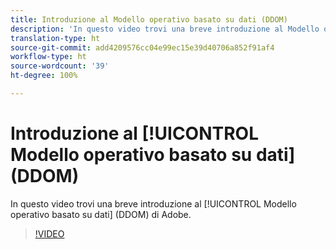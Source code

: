 ```yaml
---
title: Introduzione al Modello operativo basato su dati (DDOM)
description: 'In questo video trovi una breve introduzione al Modello operativo basato su dati (DDOM) di Adobe. '
translation-type: ht
source-git-commit: add4209576cc04e99ec15e39d40706a852f91af4
workflow-type: ht
source-wordcount: '39'
ht-degree: 100%

---
```



# Introduzione al [!UICONTROL Modello operativo basato su dati] (DDOM)

In questo video trovi una breve introduzione al [!UICONTROL Modello operativo basato su dati] (DDOM) di Adobe.

>[!VIDEO](https://video.tv.adobe.com/v/41690)
